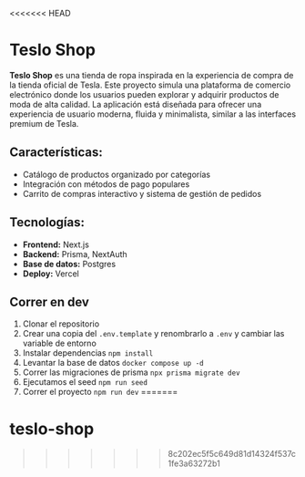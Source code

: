 <<<<<<< HEAD
# Teslo Shop

**Teslo Shop** es una tienda de ropa inspirada en la experiencia de compra de la tienda oficial de Tesla. Este proyecto simula una plataforma de comercio electrónico donde los usuarios pueden explorar y adquirir productos de moda de alta calidad. La aplicación está diseñada para ofrecer una experiencia de usuario moderna, fluida y minimalista, similar a las interfaces premium de Tesla.



## Características:
- Catálogo de productos organizado por categorías
- Integración con métodos de pago populares
- Carrito de compras interactivo y sistema de gestión de pedidos

## Tecnologías:
- **Frontend:** Next.js
- **Backend:** Prisma, NextAuth
- **Base de datos:** Postgres
- **Deploy:** Vercel

## Correr en dev

1. Clonar el repositorio
2. Crear una copia del ```.env.template``` y renombrarlo a ```.env``` y cambiar las variable de entorno
3. Instalar dependencias ```npm install```
4. Levantar la base de datos ```docker compose up -d```
5. Correr las migraciones de prisma ```npx prisma migrate dev```
6. Ejecutamos el seed ```npm run seed```
7. Correr el proyecto ```npm run dev```
=======
# teslo-shop
>>>>>>> 8c202ec5f5c649d81d14324f537c1fe3a63272b1

